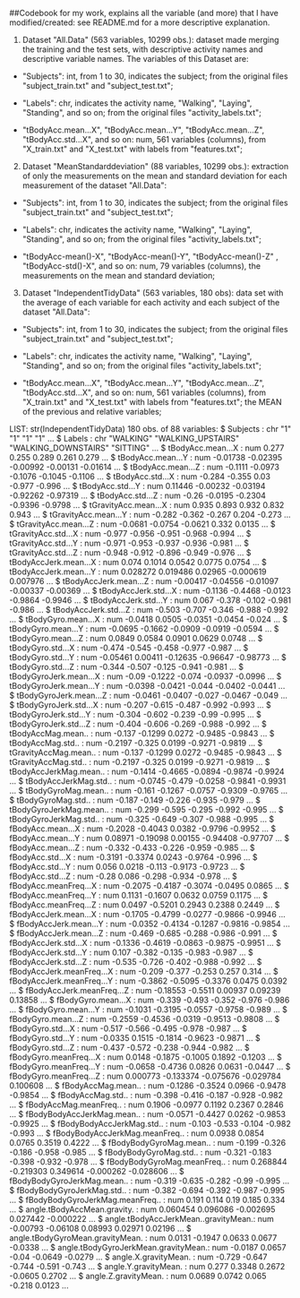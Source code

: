 ##Codebook for my work, explains all the variable (and more) that I have modified/created: see README.md for a more descriptive explanation.

1) Dataset "All.Data" (563 variables, 10299 obs.): dataset made merging the training and the test sets, with descriptive activity names and descriptive variable names. The variables of this Dataset are:

- "Subjects": int, from 1 to 30, indicates the subject; from the original files "subject_train.txt" and "subject_test.txt";

- "Labels": chr, indicates the activity name, "Walking", "Laying", "Standing", and so on; from the original files "activity_labels.txt";

- "tBodyAcc.mean...X", "tBodyAcc.mean...Y", "tBodyAcc.mean...Z", "tBodyAcc.std...X", and so on: num,  561 variables (columns), from "X_train.txt" and "X_test.txt" with labels from "features.txt";   

2) Dataset "MeanStandarddeviation" (88 variables, 10299 obs.): extraction of only the measurements on the mean and standard deviation for each measurement of the dataset "All.Data":

- "Subjects": int, from 1 to 30, indicates the subject; from the original files "subject_train.txt" and "subject_test.txt"; 

- "Labels": chr, indicates the activity name, "Walking", "Laying", "Standing", and so on; from the original files "activity_labels.txt";

- "tBodyAcc-mean()-X", "tBodyAcc-mean()-Y", "tBodyAcc-mean()-Z" , "tBodyAcc-std()-X", and so on: num, 79 variables (columns), the measurements on the mean and standard deviation;

3) Dataset "IndependentTidyData" (563 variables, 180 obs): data set with the average of each variable for each activity and each subject of the dataset "All.Data":

- "Subjects": int, from 1 to 30, indicates the subject; from the original files "subject_train.txt" and "subject_test.txt";

- "Labels": chr, indicates the activity name, "Walking", "Laying", "Standing", and so on; from the original files "activity_labels.txt";

- "tBodyAcc.mean...X", "tBodyAcc.mean...Y", "tBodyAcc.mean...Z", "tBodyAcc.std...X", and so on: num,  561 variables (columns), from "X_train.txt" and "X_test.txt" with labels from "features.txt"; the MEAN of the previous and relative variables;

LIST:
str(IndependentTidyData)
180 obs. of  88 variables:
 $ Subjects                            : chr  "1" "1" "1" "1" ...
 $ Labels                              : chr  "WALKING" "WALKING_UPSTAIRS" "WALKING_DOWNSTAIRS" "SITTING" ...
 $ tBodyAcc.mean...X                   : num  0.277 0.255 0.289 0.261 0.279 ...
 $ tBodyAcc.mean...Y                   : num  -0.01738 -0.02395 -0.00992 -0.00131 -0.01614 ...
 $ tBodyAcc.mean...Z                   : num  -0.1111 -0.0973 -0.1076 -0.1045 -0.1106 ...
 $ tBodyAcc.std...X                    : num  -0.284 -0.355 0.03 -0.977 -0.996 ...
 $ tBodyAcc.std...Y                    : num  0.11446 -0.00232 -0.03194 -0.92262 -0.97319 ...
 $ tBodyAcc.std...Z                    : num  -0.26 -0.0195 -0.2304 -0.9396 -0.9798 ...
 $ tGravityAcc.mean...X                : num  0.935 0.893 0.932 0.832 0.943 ...
 $ tGravityAcc.mean...Y                : num  -0.282 -0.362 -0.267 0.204 -0.273 ...
 $ tGravityAcc.mean...Z                : num  -0.0681 -0.0754 -0.0621 0.332 0.0135 ...
 $ tGravityAcc.std...X                 : num  -0.977 -0.956 -0.951 -0.968 -0.994 ...
 $ tGravityAcc.std...Y                 : num  -0.971 -0.953 -0.937 -0.936 -0.981 ...
 $ tGravityAcc.std...Z                 : num  -0.948 -0.912 -0.896 -0.949 -0.976 ...
 $ tBodyAccJerk.mean...X               : num  0.074 0.1014 0.0542 0.0775 0.0754 ...
 $ tBodyAccJerk.mean...Y               : num  0.028272 0.019486 0.02965 -0.000619 0.007976 ...
 $ tBodyAccJerk.mean...Z               : num  -0.00417 -0.04556 -0.01097 -0.00337 -0.00369 ...
 $ tBodyAccJerk.std...X                : num  -0.1136 -0.4468 -0.0123 -0.9864 -0.9946 ...
 $ tBodyAccJerk.std...Y                : num  0.067 -0.378 -0.102 -0.981 -0.986 ...
 $ tBodyAccJerk.std...Z                : num  -0.503 -0.707 -0.346 -0.988 -0.992 ...
 $ tBodyGyro.mean...X                  : num  -0.0418 0.0505 -0.0351 -0.0454 -0.024 ...
 $ tBodyGyro.mean...Y                  : num  -0.0695 -0.1662 -0.0909 -0.0919 -0.0594 ...
 $ tBodyGyro.mean...Z                  : num  0.0849 0.0584 0.0901 0.0629 0.0748 ...
 $ tBodyGyro.std...X                   : num  -0.474 -0.545 -0.458 -0.977 -0.987 ...
 $ tBodyGyro.std...Y                   : num  -0.05461 0.00411 -0.12635 -0.96647 -0.98773 ...
 $ tBodyGyro.std...Z                   : num  -0.344 -0.507 -0.125 -0.941 -0.981 ...
 $ tBodyGyroJerk.mean...X              : num  -0.09 -0.1222 -0.074 -0.0937 -0.0996 ...
 $ tBodyGyroJerk.mean...Y              : num  -0.0398 -0.0421 -0.044 -0.0402 -0.0441 ...
 $ tBodyGyroJerk.mean...Z              : num  -0.0461 -0.0407 -0.027 -0.0467 -0.049 ...
 $ tBodyGyroJerk.std...X               : num  -0.207 -0.615 -0.487 -0.992 -0.993 ...
 $ tBodyGyroJerk.std...Y               : num  -0.304 -0.602 -0.239 -0.99 -0.995 ...
 $ tBodyGyroJerk.std...Z               : num  -0.404 -0.606 -0.269 -0.988 -0.992 ...
 $ tBodyAccMag.mean..                  : num  -0.137 -0.1299 0.0272 -0.9485 -0.9843 ...
 $ tBodyAccMag.std..                   : num  -0.2197 -0.325 0.0199 -0.9271 -0.9819 ...
 $ tGravityAccMag.mean..               : num  -0.137 -0.1299 0.0272 -0.9485 -0.9843 ...
 $ tGravityAccMag.std..                : num  -0.2197 -0.325 0.0199 -0.9271 -0.9819 ...
 $ tBodyAccJerkMag.mean..              : num  -0.1414 -0.4665 -0.0894 -0.9874 -0.9924 ...
 $ tBodyAccJerkMag.std..               : num  -0.0745 -0.479 -0.0258 -0.9841 -0.9931 ...
 $ tBodyGyroMag.mean..                 : num  -0.161 -0.1267 -0.0757 -0.9309 -0.9765 ...
 $ tBodyGyroMag.std..                  : num  -0.187 -0.149 -0.226 -0.935 -0.979 ...
 $ tBodyGyroJerkMag.mean..             : num  -0.299 -0.595 -0.295 -0.992 -0.995 ...
 $ tBodyGyroJerkMag.std..              : num  -0.325 -0.649 -0.307 -0.988 -0.995 ...
 $ fBodyAcc.mean...X                   : num  -0.2028 -0.4043 0.0382 -0.9796 -0.9952 ...
 $ fBodyAcc.mean...Y                   : num  0.08971 -0.19098 0.00155 -0.94408 -0.97707 ...
 $ fBodyAcc.mean...Z                   : num  -0.332 -0.433 -0.226 -0.959 -0.985 ...
 $ fBodyAcc.std...X                    : num  -0.3191 -0.3374 0.0243 -0.9764 -0.996 ...
 $ fBodyAcc.std...Y                    : num  0.056 0.0218 -0.113 -0.9173 -0.9723 ...
 $ fBodyAcc.std...Z                    : num  -0.28 0.086 -0.298 -0.934 -0.978 ...
 $ fBodyAcc.meanFreq...X               : num  -0.2075 -0.4187 -0.3074 -0.0495 0.0865 ...
 $ fBodyAcc.meanFreq...Y               : num  0.1131 -0.1607 0.0632 0.0759 0.1175 ...
 $ fBodyAcc.meanFreq...Z               : num  0.0497 -0.5201 0.2943 0.2388 0.2449 ...
 $ fBodyAccJerk.mean...X               : num  -0.1705 -0.4799 -0.0277 -0.9866 -0.9946 ...
 $ fBodyAccJerk.mean...Y               : num  -0.0352 -0.4134 -0.1287 -0.9816 -0.9854 ...
 $ fBodyAccJerk.mean...Z               : num  -0.469 -0.685 -0.288 -0.986 -0.991 ...
 $ fBodyAccJerk.std...X                : num  -0.1336 -0.4619 -0.0863 -0.9875 -0.9951 ...
 $ fBodyAccJerk.std...Y                : num  0.107 -0.382 -0.135 -0.983 -0.987 ...
 $ fBodyAccJerk.std...Z                : num  -0.535 -0.726 -0.402 -0.988 -0.992 ...
 $ fBodyAccJerk.meanFreq...X           : num  -0.209 -0.377 -0.253 0.257 0.314 ...
 $ fBodyAccJerk.meanFreq...Y           : num  -0.3862 -0.5095 -0.3376 0.0475 0.0392 ...
 $ fBodyAccJerk.meanFreq...Z           : num  -0.18553 -0.5511 0.00937 0.09239 0.13858 ...
 $ fBodyGyro.mean...X                  : num  -0.339 -0.493 -0.352 -0.976 -0.986 ...
 $ fBodyGyro.mean...Y                  : num  -0.1031 -0.3195 -0.0557 -0.9758 -0.989 ...
 $ fBodyGyro.mean...Z                  : num  -0.2559 -0.4536 -0.0319 -0.9513 -0.9808 ...
 $ fBodyGyro.std...X                   : num  -0.517 -0.566 -0.495 -0.978 -0.987 ...
 $ fBodyGyro.std...Y                   : num  -0.0335 0.1515 -0.1814 -0.9623 -0.9871 ...
 $ fBodyGyro.std...Z                   : num  -0.437 -0.572 -0.238 -0.944 -0.982 ...
 $ fBodyGyro.meanFreq...X              : num  0.0148 -0.1875 -0.1005 0.1892 -0.1203 ...
 $ fBodyGyro.meanFreq...Y              : num  -0.0658 -0.4736 0.0826 0.0631 -0.0447 ...
 $ fBodyGyro.meanFreq...Z              : num  0.000773 -0.133374 -0.075676 -0.029784 0.100608 ...
 $ fBodyAccMag.mean..                  : num  -0.1286 -0.3524 0.0966 -0.9478 -0.9854 ...
 $ fBodyAccMag.std..                   : num  -0.398 -0.416 -0.187 -0.928 -0.982 ...
 $ fBodyAccMag.meanFreq..              : num  0.1906 -0.0977 0.1192 0.2367 0.2846 ...
 $ fBodyBodyAccJerkMag.mean..          : num  -0.0571 -0.4427 0.0262 -0.9853 -0.9925 ...
 $ fBodyBodyAccJerkMag.std..           : num  -0.103 -0.533 -0.104 -0.982 -0.993 ...
 $ fBodyBodyAccJerkMag.meanFreq..      : num  0.0938 0.0854 0.0765 0.3519 0.4222 ...
 $ fBodyBodyGyroMag.mean..             : num  -0.199 -0.326 -0.186 -0.958 -0.985 ...
 $ fBodyBodyGyroMag.std..              : num  -0.321 -0.183 -0.398 -0.932 -0.978 ...
 $ fBodyBodyGyroMag.meanFreq..         : num  0.268844 -0.219303 0.349614 -0.000262 -0.028606 ...
 $ fBodyBodyGyroJerkMag.mean..         : num  -0.319 -0.635 -0.282 -0.99 -0.995 ...
 $ fBodyBodyGyroJerkMag.std..          : num  -0.382 -0.694 -0.392 -0.987 -0.995 ...
 $ fBodyBodyGyroJerkMag.meanFreq..     : num  0.191 0.114 0.19 0.185 0.334 ...
 $ angle.tBodyAccMean.gravity.         : num  0.060454 0.096086 -0.002695 0.027442 -0.000222 ...
 $ angle.tBodyAccJerkMean..gravityMean.: num  -0.00793 -0.06108 0.08993 0.02971 0.02196 ...
 $ angle.tBodyGyroMean.gravityMean.    : num  0.0131 -0.1947 0.0633 0.0677 -0.0338 ...
 $ angle.tBodyGyroJerkMean.gravityMean.: num  -0.0187 0.0657 -0.04 -0.0649 -0.0279 ...
 $ angle.X.gravityMean.                : num  -0.729 -0.647 -0.744 -0.591 -0.743 ...
 $ angle.Y.gravityMean.                : num  0.277 0.3348 0.2672 -0.0605 0.2702 ...
 $ angle.Z.gravityMean.                : num  0.0689 0.0742 0.065 -0.218 0.0123 ...
